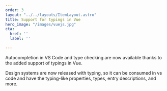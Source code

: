 ```yaml
---
order: 3
layout: "../../layouts/ItemLayout.astro"
title: Support for typings in Vue
hero_image: "/images/vuejs.jpg"
cta:
  href: ''
  label: ''

---
```

Autocompletion in VS Code and type checking are now available thanks to the added support of typings in Vue.

Design systems are now released with typing, so it can be consumed in vs code and have the typing-like properties, types, entry descriptions, and more.
